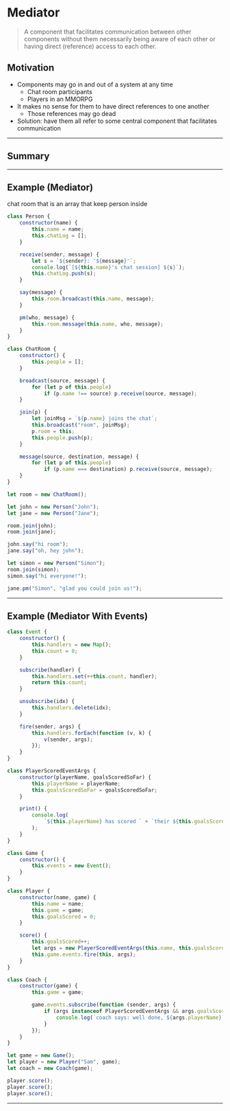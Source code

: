 # Mediator

> A component that facilitates communication between other components without them necessarily being aware of each other or having direct (reference) access to each other.

## Motivation

- Components may go in and out of a system at any time
  - Chat room participants
  - Players in an MMORPG
- It makes no sense for them to have direct references to one another
  - Those references may go dead
- Solution: have them all refer to some central component that facilitates communication

---

## Summary

---

## Example (Mediator)

chat room that is an array that keep person inside

```js
class Person {
	constructor(name) {
		this.name = name;
		this.chatLog = [];
	}

	receive(sender, message) {
		let s = `${sender}: '${message}'`;
		console.log(`[${this.name}'s chat session] ${s}`);
		this.chatLog.push(s);
	}

	say(message) {
		this.room.broadcast(this.name, message);
	}

	pm(who, message) {
		this.room.message(this.name, who, message);
	}
}

class ChatRoom {
	constructor() {
		this.people = [];
	}

	broadcast(source, message) {
		for (let p of this.people)
			if (p.name !== source) p.receive(source, message);
	}

	join(p) {
		let joinMsg = `${p.name} joins the chat`;
		this.broadcast("room", joinMsg);
		p.room = this;
		this.people.push(p);
	}

	message(source, destination, message) {
		for (let p of this.people)
			if (p.name === destination) p.receive(source, message);
	}
}

let room = new ChatRoom();

let john = new Person("John");
let jane = new Person("Jane");

room.join(john);
room.join(jane);

john.say("hi room");
jane.say("oh, hey john");

let simon = new Person("Simon");
room.join(simon);
simon.say("hi everyone!");

jane.pm("Simon", "glad you could join us!");
```

---

## Example (Mediator With Events)

```js
class Event {
	constructor() {
		this.handlers = new Map();
		this.count = 0;
	}

	subscribe(handler) {
		this.handlers.set(++this.count, handler);
		return this.count;
	}

	unsubscribe(idx) {
		this.handlers.delete(idx);
	}

	fire(sender, args) {
		this.handlers.forEach(function (v, k) {
			v(sender, args);
		});
	}
}

class PlayerScoredEventArgs {
	constructor(playerName, goalsScoredSoFar) {
		this.playerName = playerName;
		this.goalsScoredSoFar = goalsScoredSoFar;
	}

	print() {
		console.log(
			`${this.playerName} has scored ` + `their ${this.goalsScoredSoFar} goal`
		);
	}
}

class Game {
	constructor() {
		this.events = new Event();
	}
}

class Player {
	constructor(name, game) {
		this.name = name;
		this.game = game;
		this.goalsScored = 0;
	}

	score() {
		this.goalsScored++;
		let args = new PlayerScoredEventArgs(this.name, this.goalsScored);
		this.game.events.fire(this, args);
	}
}

class Coach {
	constructor(game) {
		this.game = game;

		game.events.subscribe(function (sender, args) {
			if (args instanceof PlayerScoredEventArgs && args.goalsScoredSoFar < 3) {
				console.log(`coach says: well done, ${args.playerName}`);
			}
		});
	}
}

let game = new Game();
let player = new Player("Sam", game);
let coach = new Coach(game);

player.score();
player.score();
player.score();
```

---
